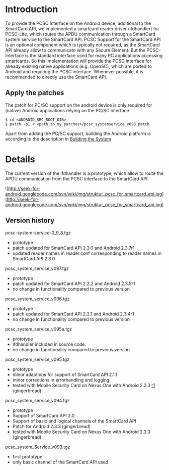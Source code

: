 # Introduction #

To provide the PCSC Interface on the Android device, additional to the SmartCard API, we implemented a smartcard reader driver (ifdhandler) for PCSC-Lite, which routes the APDU communication through a SmartCard system service to the SmartCard API. PCSC Support for the SmartCard API is an optional component which is typically not required, as the SmartCard API already allow to communicate with any Secure Element.
But the PCSC-Interface is the standard interface used for many PC applications accessing smartcards. So this implementation will provide the PCSC interface for already existing native applications (e.g. OpenSC), which are ported to Android and requiring the PCSC interface.
Whenever possible, it is recommended to directly use the SmartCard API.

## Apply the patches ##

The patch for PC/SC support on the android device is only required for (native) Android applications relying on the PC/SC interface.

```
$ cd <ANDROID_SRC_ROOT_DIR>
$ patch -p1 < <path_to_my_patches>/pcsc_systemservice_v098.patch
```

Apart from adding the PC/SC support, building the Android platform is according to the description in [Building the System](http://code.google.com/p/seek-for-android/wiki/BuildingTheSystem)

# Details #

The current version of the ifdhandler is a prototype, which allow to route the APDU communication from the PCSC interface to the SmartCard API.

![http://seek-for-android.googlecode.com/svn/wiki/img/struktur_pcsc_for_smartcard_api.jpg](http://seek-for-android.googlecode.com/svn/wiki/img/struktur_pcsc_for_smartcard_api.jpg)

## Version history ##

pcsc-system-service-0\_9\_8.tgz

  * prototype
  * patch updated for SmartCard API 2.3.0 and Android 2.3.7r1
  * updated reader names in reader.conf corresponding to reader names in SmartCard API 2.3.0


pcsc\_system\_service\_v097.tgz

  * prototype
  * patch updated for SmartCard API 2.2.2 and Android 2.3.5r1
  * no change in functionality compared to previous version


pcsc\_system\_service\_v096.tgz

  * prototype
  * patch updated for SmartCard API 2.2.1 and Android 2.3.4r1
  * no change in functionality compared to previous version

pcsc\_system\_service\_v095a.tgz

  * prototype
  * ifdhandler included in source code.
  * no change in functionality compared to previous version

pcsc\_system\_service\_v095.tgz

  * prototype
  * minor adaptions for support of SmartCard API 2.1.1
  * minor corrections in errorhandling and logging
  * tested with Mobile Security Card on Nexus One with Android 2.3.3 [r1](https://code.google.com/p/seek-for-android/source/detail?r=1) (gingerbread)

pcsc\_system\_service\_v094.tgz

  * prototype
  * Support of SmartCard API 2.0
  * Support of basic and logical channels of the SmartCard API
  * Patch for Android 2.3.3 (gingerbread)
  * tested with Mobile Security Card on Nexus One with Android 2.3.3 (gingerbread)


pcsc\_system\_Service\_v093.tgz

  * first prototype
  * only basic channel of the SmartCard API used
